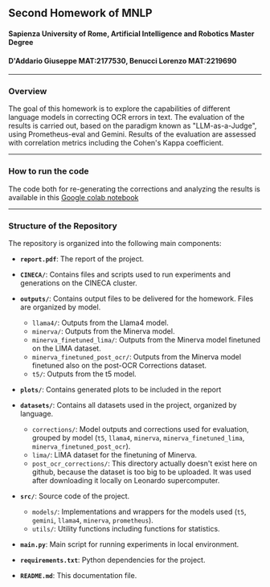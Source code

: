 ## Second Homework of MNLP
#### Sapienza University of Rome, Artificial Intelligence and Robotics Master Degree 
#### D'Addario Giuseppe MAT:2177530, Benucci Lorenzo MAT:2219690
***
### Overview
The goal of this homework is to explore the capabilities of different language models in correcting OCR errors in text. The evaluation of the results is carried out, based on the paradigm known as "LLM-as-a-Judge", using Prometheus-eval and Gemini. Results of the evaluation are assessed with correlation metrics including the Cohen's Kappa coefficient.
***
### How to run the code
The code both for re-generating the corrections and analyzing the results is available in this 
[Google colab notebook](https://colab.research.google.com/drive/1ixKbLo5EVUr1gbbYYy1jvVuDGWIKiHK7?usp=sharing)

***
### Structure of the Repository

The repository is organized into the following main components:

- **`report.pdf`**: The report of the project.


- **`CINECA/`**: Contains files and scripts used to run experiments and generations on the CINECA cluster.

- **`outputs/`**: Contains output files to be delivered for the homework. Files are organized by model.
    - `llama4/`: Outputs from the Llama4 model.
    - `minerva/`: Outputs from the Minerva model.
    - `minerva_finetuned_lima/`: Outputs from the Minerva model finetuned on the LIMA dataset.
    - `minerva_finetuned_post_ocr/`: Outputs from the Minerva model finetuned also on the post-OCR Corrections dataset.
    - `t5/`: Outputs from the t5 model.


- **`plots/`**: Contains generated plots to be included in the report

- **`datasets/`**: Contains all datasets used in the project, organized by language.
  - `corrections/`: Model outputs and corrections used for evaluation, grouped by model (`t5`, `llama4`, `minerva`, `minerva_finetuned_lima`, `minerva_finetuned_post_ocr`).
  - `lima/`: LIMA dataset for the finetuning of Minerva.
  - `post_ocr_corrections/`: This directory actually doesn't exist here on github, because the dataset is too big to be uploaded. It was used after downloading it locally on Leonardo supercomputer.


- **`src/`**: Source code of the project.
    - `models/`: Implementations and wrappers for the models used (`t5`, `gemini`, `llama4`, `minerva`, `prometheus`).
    - `utils/`: Utility functions including functions for statistics.

- **`main.py`**: Main script for running experiments in local environment.

- **`requirements.txt`**: Python dependencies for the project.

- **`README.md`**: This documentation file.